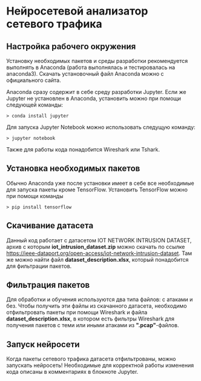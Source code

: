 # Нейросетевой анализатор сетевого трафика
## Настройка рабочего окружения
Установку необходимых пакетов и среды разработки рекомендуется выполнять
в Anaconda (работа выполнялась и тестировалась на anaconda3). Скачать установочный
файл Anaconda можно с официального сайта.

Anaconda сразу содержит в себе среду разработки Jupyter.
Если же Jupyter не установлен в Anaconda, установить можно
при помощи следующей команды:
```
> conda install jupyter
```

Для запуска Jupyter Notebook можно использовать следущую команду:
```
> jupyter notebook
```

Также для работы кода понадобится Wireshark или Tshark.
## Установка необходимых пакетов
Обычно Anaconda уже после установки имеет в себе все необходимые для
запуска пакеты кроме TensorFlow. Установить TensorFlow можно при помощи команды
```
> pip install tensorflow
```
## Скачивание датасета
Данный код работает с датасетом IOT NETWORK INTRUSION DATASET, архив с которым **iot_intrusion_dataset.zip**
можно скачать по ссылке <https://ieee-dataport.org/open-access/iot-network-intrusion-dataset>. Там же можно
найти файл **dataset_description.xlsx**, который понадобится для фильтрации пакетов.

## Фильтрация пакетов
Для обработки и обучения используются два типа файлов: с атаками и без. Чтобы получить эти файлы из скачанного
датасета, необходимо отфильтровать пакеты при помощи Wireshark и файла **dataset_description.xlsx**, в котором 
есть фильтры Wireshark для получения пакетов с теми или иными атаками из **".pcap"**-файлов.

## Запуск нейросети
Когда пакеты сетевого трафика датасета отфильтрованы, можно запускать нейросеть! Необходимые для корректной работы
изменения кода описаны в комментариях в блокноте Jupyter.
